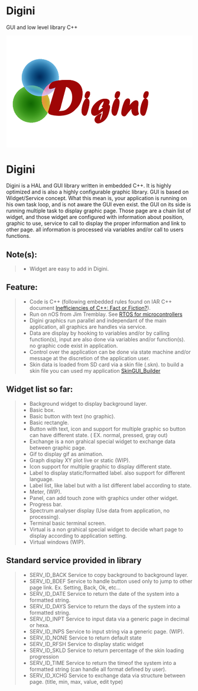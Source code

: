 # Digini
GUI and low level library C++

![alt text](https://github.com/aroyer-qc/Digini/blob/master/Digini.png)

# Digini

Digini is a HAL and GUI library written in embedded C++. It is highly optimized and is also a highly configurable graphic library. GUI is based on Widget/Service concept. What this mean is, your application is running on his own task loop, and is not aware the GUI even exist. the GUI on its side is running multiple task to display graphic page. Those page are a chain list of widget, and those widget are configured with information about position, graphic to use, service to call to display the proper information and link to other page. all information is processed via variables and/or call to users functions.

  ## Note(s):
  
>   * Widget are easy to add in Digini.
    
  ## Feature:

>   * Code is C++ (following embedded rules found on IAR C++ document [Inefficiencies of C++: Fact or Fiction?](https://github.com/aroyer-qc/Digini/blob/master/inefficiencies%20of%20c++fact%20or%20fiction.pdf)).
>   * Run on nOS from Jim Tremblay. See [RTOS for microcontrollers](https://github.com/jimtremblay/nOS)
>   * Digini graphics run parallel and independant of the main application, all graphics are handles via service.
>   * Data are display by hooking to variables and/or by calling function(s), input are also done via variables and/or function(s). no graphic code exist in application.
>   * Control over the application can be done via state machine and/or message at the discretion of the application user.
>   * Skin data is loaded from SD card via a skin file (.skn). to build a skin file you can used my application [SkinGUI_Builder](https://github.com/aroyer-qc/SkinGUI_Builder)
  
  ## Widget list so far:
  
>    * Background widget to display background layer.
>    * Basic box.
>    * Basic button with text (no graphic).
>    * Basic rectangle.
>    * Button with text, icon and support for multiple graphic so button can have different state. ( EX. normal, pressed, gray out)
>    * Exchange is a non grahical special widget to exchange data between graphic page.
>    * Gif to display gif as animation.
>    * Graph display XY plot live or static (WIP).
>    * Icon support for multiple graphic to display different state.
>    * Label to display static/formatted label. also support for different language.
>    * Label list, like label but with a list different label according to state.
>    * Meter, (WIP).
>    * Panel, can add touch zone with graphics under other widget.
>    * Progress bar.
>    * Spectrum analyser display (Use data from application, no processing).
>    * Terminal basic terminal screen.
>    * Virtual is a non grahical special widget to decide whart page to display according to application setting.
>    * Virtual windows (WIP).
  
  ## Standard service provided in library
  
>    * SERV_ID_BACK    Service to copy background to background layer.
>    * SERV_ID_BDEF    Service to handle button used only to jump to other page link. Ex. Setting, Back, Ok, etc...
>    * SERV_ID_DATE    Service to return the date of the system into a formatted string.
>    * SERV_ID_DAYS    Service to return the days of the system into a formatted string.
>    * SERV_ID_INPT    Service to input data via a generic page in decimal or hexa.
>    * SERV_ID_INPS    Service to input string via a generic page. (WIP).
>    * SERV_ID_NONE    Service to return default state
>    * SERV_ID_RFSH    Service to display static widget
>    * SERV_ID_SKLD    Service to return percentage of the skin loading progression
>    * SERV_ID_TIME    Service to return the timeof the system into a formatted string (can handle all format defined by user).
>    * SERV_ID_XCHG    Service to exchange data via structure between page. (title, min, max, value, edit type)


